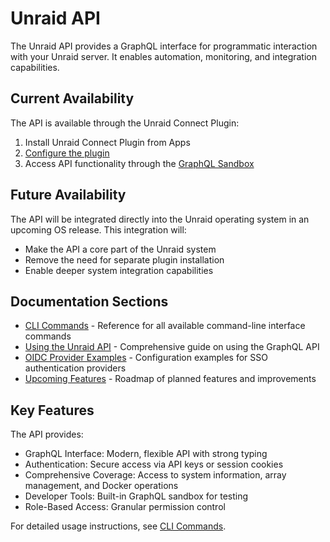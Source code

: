 # Unraid API

The Unraid API provides a GraphQL interface for programmatic interaction with your Unraid server. It enables automation, monitoring, and integration capabilities.

## Current Availability

The API is available through the Unraid Connect Plugin:

1. Install Unraid Connect Plugin from Apps
2. [Configure the plugin](./how-to-use-the-api.md#enabling-the-graphql-sandbox)
3. Access API functionality through the [GraphQL Sandbox](./how-to-use-the-api.md#accessing-the-graphql-sandbox)

## Future Availability

The API will be integrated directly into the Unraid operating system in an upcoming OS release. This integration will:

- Make the API a core part of the Unraid system
- Remove the need for separate plugin installation
- Enable deeper system integration capabilities

## Documentation Sections

- [CLI Commands](./cli.md) - Reference for all available command-line interface commands
- [Using the Unraid API](./how-to-use-the-api.md) - Comprehensive guide on using the GraphQL API
- [OIDC Provider Examples](./oidc-provider-examples.md) - Configuration examples for SSO authentication providers
- [Upcoming Features](./upcoming-features.md) - Roadmap of planned features and improvements

## Key Features

The API provides:

- GraphQL Interface: Modern, flexible API with strong typing
- Authentication: Secure access via API keys or session cookies
- Comprehensive Coverage: Access to system information, array management, and Docker operations
- Developer Tools: Built-in GraphQL sandbox for testing
- Role-Based Access: Granular permission control

For detailed usage instructions, see [CLI Commands](./cli.md).
